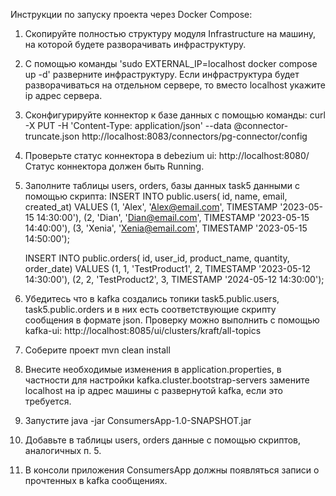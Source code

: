 Инструкции по запуску проекта через Docker Compose:

1. Скопируйте полностью структуру модуля Infrastructure на машину, на которой будете разворачивать 
инфраструктуру.
2. C помощью команды 'sudo EXTERNAL_IP=localhost docker compose up -d' разверните инфраструктуру.
Если инфраструктура будет разворачиваться на отдельном сервере, то вместо localhost укажите ip адрес сервера.
3. Сконфигурируйте коннектор к базе данных с помощью команды:
curl -X PUT -H 'Content-Type: application/json' --data @connector-truncate.json http://localhost:8083/connectors/pg-connector/config
4. Проверьте статус коннектора в debezium ui: http://localhost:8080/ Статус коннектора должен быть Running.
5. Заполните таблицы users, orders, базы данных task5 данными с помощью скрипта:
   INSERT INTO public.users(
   id, name, email, created_at)
   VALUES (1, 'Alex', 'Alex@email.com', TIMESTAMP '2023-05-15 14:30:00'),
   (2, 'Dian', 'Dian@email.com', TIMESTAMP '2023-05-15 14:40:00'),
   (3, 'Xenia', 'Xenia@email.com', TIMESTAMP '2023-05-15 14:50:00');

    INSERT INTO public.orders(
    id, user_id, product_name, quantity, order_date)
    VALUES (1, 1, 'TestProduct1', 2, TIMESTAMP '2023-05-12 14:30:00'),
    (2, 2, 'TestProduct2', 3, TIMESTAMP '2024-05-12 14:30:00');
6. Убедитесь что в kafka создались топики task5.public.users, task5.public.orders и в них есть соответствующие скрипту сообщения
в формате json. Проверку можно выполнить с помощью kafka-ui: http://localhost:8085/ui/clusters/kraft/all-topics
7. Соберите проект  mvn clean install
8. Внесите необходимые изменения в application.properties, в частности для настройки kafka.cluster.bootstrap-servers
замените localhost на ip адрес машины с развернутой kafka, если это требуется.
9. Запустите java -jar ConsumersApp-1.0-SNAPSHOT.jar
10. Добавьте в таблицы users, orders данные с помощью скриптов, аналогичных п. 5.
11. В консоли приложения ConsumersApp должны появляться записи о прочтенных в kafka сообщениях.